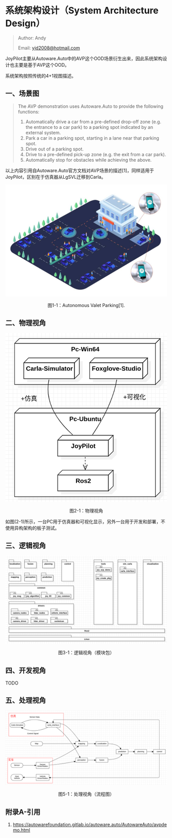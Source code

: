 # 系统架构设计（System Architecture Design）

> Author: Andy 
>
> Email: yjd2008@hotmail.com

JoyPilot主要从Autoware.Auto中的AVP这个OOD场景衍生出来，因此系统架构设计也主要是基于AVP这个OOD。

系统架构按照传统的4+1视图描述。

## 一、场景图

> The AVP demonstration uses Autoware.Auto to provide the following functions:
>
> 1. Automatically drive a car from a pre-defined drop-off zone (e.g. the entrance to a car park) to a parking spot indicated by an external system.
> 2. Park a car in a parking spot, starting in a lane near that parking spot.
> 3. Drive out of a parking spot.
> 4. Drive to a pre-defined pick-up zone (e.g. the exit from a car park).
> 5. Automatically stop for obstacles while achieving the above.

以上内容引用自Autoware.Auto官方文档对AVP场景的描述[1]，同样适用于JoyPilot，区别在于仿真器从LgSVL迁移到Carla。

![avp](images/autonomous_valet_parking.jpeg)

<center>图1-1：Autonomous Valet Parking[1].</center>



## 二、物理视角

![phyiscal_view](images/joypilot_phyiscal.png)

<center>图2-1：物理视角</center>

如图(2-1)所示，一台PC用于仿真器和可视化显示，另外一台用于开发和部署，不使用异构架构的板子测试。

## 三、逻辑视角

![joypilot_pkg_module](images/joypilot_pkg_module.png)

<center>图3-1：逻辑视角（模块包）</center>



## 四、开发视角

TODO

## 五、处理视角

![joypilot_pkg_module](images/joypilot_process_flowchart.png)

<center>图5-1：处理视角（流程图）</center>



## 附录A-引用

1. https://autowarefoundation.gitlab.io/autoware.auto/AutowareAuto/avpdemo.html

